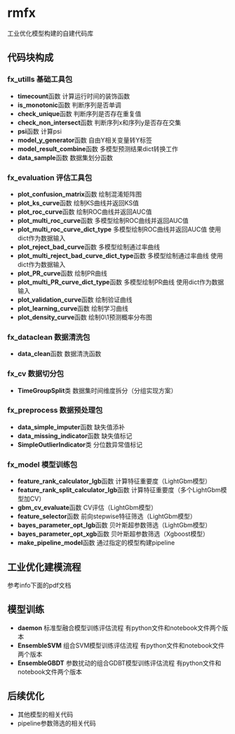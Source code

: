 # rmfx
工业优化模型构建的自建代码库
 
## 代码块构成
### fx_utills 基础工具包
+ **timecount**函数 计算运行时间的装饰函数
+ **is_monotonic**函数 判断序列是否单调
+ **check_unique**函数 判断序列是否存在重复值
+ **check_non_intersect**函数 判断序列x和序列y是否存在交集
+ **psi**函数 计算psi
+ **model_y_generator**函数 自由Y相关变量转Y标签
+ **model_result_combine**函数 多模型预测结果dict转换工作
+ **data_sample**函数 数据集划分函数
 
### fx_evaluation 评估工具包
+ **plot_confusion_matrix**函数 绘制混淆矩阵图
+ **plot_ks_curve**函数 绘制KS曲线并返回KS值
+ **plot_roc_curve**函数 绘制ROC曲线并返回AUC值
+ **plot_multi_roc_curve**函数 多模型绘制ROC曲线并返回AUC值
+ **plot_multi_roc_curve_dict_type** 多模型绘制ROC曲线并返回AUC值 使用dict作为数据输入
+ **plot_reject_bad_curve**函数 多模型绘制通过率曲线 
+ **plot_multi_reject_bad_curve_dict_type**函数 多模型绘制通过率曲线 使用dict作为数据输入
+ **plot_PR_curve**函数 绘制PR曲线
+ **plot_multi_PR_curve_dict_type**函数 多模型绘制PR曲线 使用dict作为数据输入
+ **plot_validation_curve**函数 绘制验证曲线
+ **plot_learning_curve**函数 绘制学习曲线
+ **plot_density_curve**函数 绘制0\1预测概率分布图
 
### fx_dataclean 数据清洗包
+ **data_clean**函数 数据清洗函数
 
### fx_cv 数据切分包
+ **TimeGroupSplit**类 数据集时间维度拆分（分组实现方案）
 
### fx_preprocess 数据预处理包
+ **data_simple_imputer**函数 缺失值添补
+ **data_missing_indicator**函数 缺失值标记
+ **SimpleOutlierIndicator**类 分位数异常值标记
 
### fx_model 模型训练包
+ **feature_rank_calculator_lgb**函数 计算特征重要度（LightGbm模型）
+ **feature_rank_split_calculator_lgb**函数 计算特征重要度（多个LightGbm模型加CV）
+ **gbm_cv_evaluate**函数 CV评估（LightGbm模型）
+ **feature_selector**函数 前向stepwise特征筛选（LightGbm模型）
+ **bayes_parameter_opt_lgb**函数 贝叶斯超参数筛选（LightGbm模型）
+ **bayes_parameter_opt_xgb**函数 贝叶斯超参数筛选（Xgboost模型）
+ **make_pipeline_model**函数 通过指定的模型构建pipeline
 
## 工业优化建模流程
参考info下面的pdf文档
 
## 模型训练
+ **daemon** 标准型融合模型训练评估流程 有python文件和notebook文件两个版本
+ **EnsembleSVM** 组合SVM模型训练评估流程 有python文件和notebook文件两个版本
+ **EnsembleGBDT** 参数扰动的组合GDBT模型训练评估流程 有python文件和notebook文件两个版本
 
## 后续优化
+ 其他模型的相关代码
+ pipeline参数筛选的相关代码
